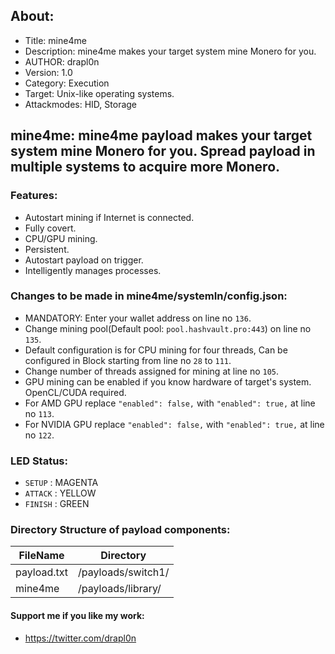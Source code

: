 ## About:
* Title: mine4me
* Description: mine4me makes your target system mine Monero for you.
* AUTHOR: drapl0n
* Version: 1.0
* Category: Execution
* Target: Unix-like operating systems.
* Attackmodes: HID, Storage

## mine4me: mine4me payload makes your target system mine Monero for you. Spread payload in multiple systems to acquire more Monero.

### Features:
* Autostart mining if Internet is connected.
* Fully covert.
* CPU/GPU mining.
* Persistent.
* Autostart payload on trigger. 
* Intelligently manages processes.

### Changes to be made in mine4me/systemIn/config.json:
* MANDATORY: Enter your wallet address on line no `136`.
* Change mining pool(Default pool: `pool.hashvault.pro:443`) on line no `135`.
* Default configuration is for CPU mining for four threads, Can be configured in Block starting from line no `28` to `111`.
* Change number of threads assigned for mining at line no `105`.
* GPU mining can be enabled if you know hardware of target's system. OpenCL/CUDA required.
* For AMD GPU replace `"enabled": false,` with `"enabled": true,` at line no `113`.
* For NVIDIA GPU replace `"enabled": false,` with `"enabled": true,` at line no `122`.

### LED Status:
* `SETUP`   : MAGENTA
* `ATTACK`  : YELLOW
* `FINISH`  : GREEN

### Directory Structure of payload components:
| FileName       | Directory                     |
| -------------- | ----------------------------- |
| payload.txt    | /payloads/switch1/            |
| mine4me        | /payloads/library/            |

#### Support me if you like my work:
* https://twitter.com/drapl0n  
